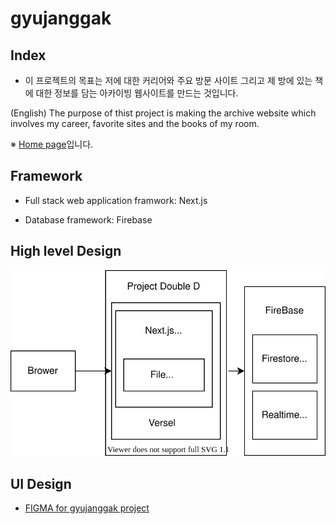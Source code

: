 # gyujanggak

## Index

* 이 프로젝트의 목표는 저에 대한 커리어와 주요 방문 사이트 그리고 제 방에 있는 책에 대한 정보를 담는 아카이빙 웹사이트를 만드는 것입니다.

(English) The purpose of thist project is making the archive website which involves my career, favorite sites and the books of my room. 

※ [Home page](https://gyujanggak.vercel.app)입니다.

## Framework

* Full stack web application framwork: Next.js

* Database framework: Firebase

## High level Design

![JYU Homepage HLD /architecure/JYUHomepageHLD.svg 참고](https://raw.githubusercontent.com/YongwoonJang/gyujanggak/master/architecture/JYUHomepageHLD.svg)

## UI Design

* [FIGMA for gyujanggak project](https://www.figma.com/file/evLHskvh2MgMXOzMoCzuDe/Management-site?node-id=0%3A1)

